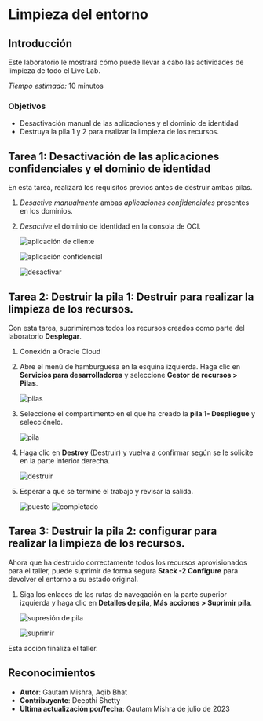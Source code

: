 # Limpieza del entorno

## Introducción

Este laboratorio le mostrará cómo puede llevar a cabo las actividades de limpieza de todo el Live Lab.

_Tiempo estimado:_ 10 minutos

### Objetivos

*   Desactivación manual de las aplicaciones y el dominio de identidad
*   Destruya la pila 1 y 2 para realizar la limpieza de los recursos.

## Tarea 1: Desactivación de las aplicaciones confidenciales y el dominio de identidad

En esta tarea, realizará los requisitos previos antes de destruir ambas pilas.

1.  _Desactive manualmente_ ambas _aplicaciones confidenciales_ presentes en los dominios.
    
2.  _Desactive_ el dominio de identidad en la consola de OCI.
    
    ![aplicación de cliente](./images/client-app.png "aplicación de cliente")
    
    ![aplicación confidencial](./images/confidential-app.png "aplicación confidencial")
    
    ![desactivar](./images/deactivate.png "desactivar")
    

## Tarea 2: Destruir la pila 1: Destruir para realizar la limpieza de los recursos.

Con esta tarea, suprimiremos todos los recursos creados como parte del laboratorio **Desplegar**.

1.  Conexión a Oracle Cloud
    
2.  Abre el menú de hamburguesa en la esquina izquierda. Haga clic en **Servicios para desarrolladores** y seleccione **Gestor de recursos > Pilas**.
    
    ![pilas](./images/stacks.png "pilas")
    
3.  Seleccione el compartimento en el que ha creado la **pila 1- Despliegue** y selecciónelo.
    
    ![pila](./images/stack.png "pila")
    
4.  Haga clic en **Destroy** (Destruir) y vuelva a confirmar según se le solicite en la parte inferior derecha.
    
    ![destruir](./images/destroy.png "destruir")
    
5.  Esperar a que se termine el trabajo y revisar la salida.
    
    ![puesto](./images/job.png "puesto") ![completado](./images/complete.png "completado")
    

## Tarea 3: Destruir la pila 2: configurar para realizar la limpieza de los recursos.

Ahora que ha destruido correctamente todos los recursos aprovisionados para el taller, puede suprimir de forma segura **Stack -2 Configure** para devolver el entorno a su estado original.

1.  Siga los enlaces de las rutas de navegación en la parte superior izquierda y haga clic en **Detalles de pila**, **Más acciones > Suprimir pila**.
    
    ![supresión de pila](./images/delete-stack.png "supresión de pila")
    
    ![suprimir](./images/delete.png "suprimir")
    

Esta acción finaliza el taller.

## Reconocimientos

*   **Autor**: Gautam Mishra, Aqib Bhat
*   **Contribuyente**: Deepthi Shetty
*   **Última actualización por/fecha**: Gautam Mishra de julio de 2023